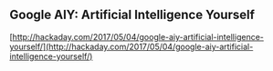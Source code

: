 ## Google AIY: Artificial Intelligence Yourself
  
  [http://hackaday.com/2017/05/04/google-aiy-artificial-intelligence-yourself/](http://hackaday.com/2017/05/04/google-aiy-artificial-intelligence-yourself/)